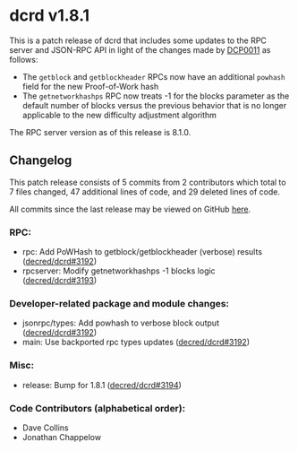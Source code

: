# dcrd v1.8.1

This is a patch release of dcrd that includes some updates to the RPC server and
JSON-RPC API in light of the changes made by
[DCP0011](https://github.com/decred/dcps/blob/master/dcp-0011/dcp-0011.mediawiki) as follows:

* The `getblock` and `getblockheader` RPCs now have an additional `powhash`
  field for the new Proof-of-Work hash
* The `getnetworkhashps` RPC now treats -1 for the blocks parameter as the
  default number of blocks versus the previous behavior that is no longer
  applicable to the new difficulty adjustment algorithm

The RPC server version as of this release is 8.1.0.

## Changelog

This patch release consists of 5 commits from 2 contributors which total to 7
files changed, 47 additional lines of code, and 29 deleted lines of code.

All commits since the last release may be viewed on GitHub
[here](https://github.com/decred/dcrd/compare/release-v1.8.0...release-v1.8.1).

### RPC:

- rpc: Add PoWHash to getblock/getblockheader (verbose) results ([decred/dcrd#3192](https://github.com/decred/dcrd/pull/3192))
- rpcserver: Modify getnetworkhashps -1 blocks logic ([decred/dcrd#3193](https://github.com/decred/dcrd/pull/3193))

### Developer-related package and module changes:

- jsonrpc/types: Add powhash to verbose block output ([decred/dcrd#3192](https://github.com/decred/dcrd/pull/3192))
- main: Use backported rpc types updates ([decred/dcrd#3192](https://github.com/decred/dcrd/pull/3192))

### Misc:

- release: Bump for 1.8.1 ([decred/dcrd#3194](https://github.com/decred/dcrd/pull/3194))

### Code Contributors (alphabetical order):

- Dave Collins
- Jonathan Chappelow
